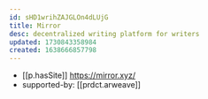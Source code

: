 ```yaml
---
id: sHD1wrihZAJGLOn4dLUjG
title: Mirror
desc: decentralized writing platform for writers
updated: 1730843358984
created: 1638666857798
---
```




- [[p.hasSite]] https://mirror.xyz/
- supported-by: [[prdct.arweave]]
